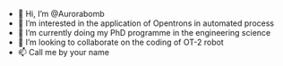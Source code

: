 - 👋 Hi, I’m @Aurorabomb
- 👀 I’m interested in the application of Opentrons in automated process
- 🌱 I’m currently doing my PhD programme in the engineering science
- 💞️ I’m looking to collaborate on the coding of OT-2 robot
- 📫 Call me by your name

<!---
Aurorabomb/Aurorabomb is a ✨ special ✨ repository because its `README.md` (this file) appears on your GitHub profile.
You can click the Preview link to take a look at your changes.
--->
